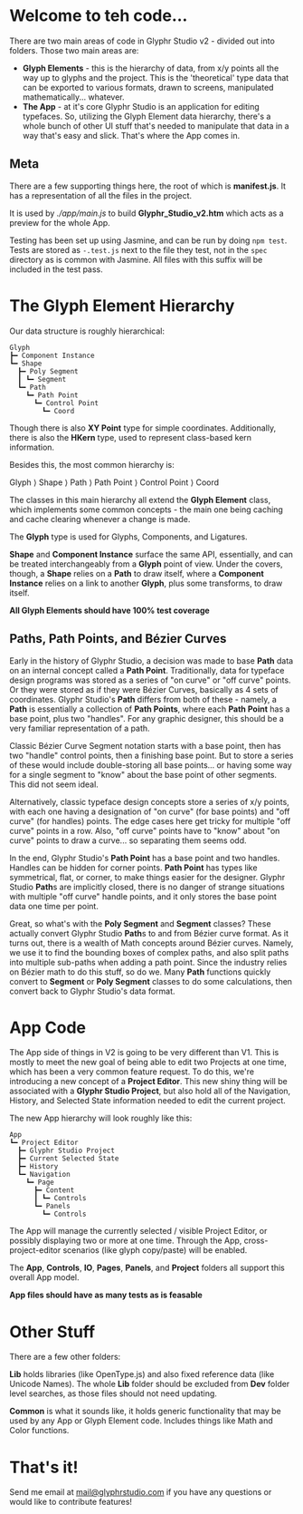 # Welcome to teh code...

There are two main areas of code in Glyphr Studio v2 -
divided out into folders.  Those two main areas are:

 * **Glyph Elements** - this is the hierarchy of data, from
 x/y points all the way up to glyphs and the project.  This
 is the 'theoretical' type data that can be exported to various
 formats, drawn to screens, manipulated mathematically... whatever.
 * **The App** - at it's core Glyphr Studio is an application for
 editing typefaces.  So, utilizing the Glyph Element data hierarchy,
 there's a whole bunch of other UI stuff that's needed to manipulate
 that data in a way that's easy and slick.  That's where the App comes
 in.

## Meta
There are a few supporting things here, the root of which is **manifest.js**.
It has a representation of all the files in the project.

It is used by *./app/main.js* to build **Glyphr_Studio_v2.htm** which acts
as a preview for the whole App.

Testing has been set up using Jasmine, and can be run by doing `npm test`.
Tests are stored as `-.test.js` next to the file they test, not in the
`spec` directory as is common with Jasmine.  All files with this suffix
will be included in the test pass.


# The Glyph Element Hierarchy

 Our data structure is roughly hierarchical:

    Glyph
    ┣━ Component Instance
    ┗━ Shape
      ┣━ Poly Segment
      ┃ ┗━ Segment
      ┗━ Path
        ┗━ Path Point
          ┗━ Control Point
            ┗━ Coord

Though there is also **XY Point** type for simple coordinates.  Additionally,
there is also the **HKern** type, used to represent class-based kern information.


Besides this, the most common hierarchy is:

  Glyph ⟩ Shape ⟩ Path ⟩ Path Point ⟩ Control Point ⟩ Coord

The classes in this main hierarchy all extend the **Glyph Element** class,
which implements some common concepts - the main one being caching
and cache clearing whenever a change is made.

The **Glyph** type is used for Glyphs, Components, and Ligatures.

**Shape** and **Component Instance** surface the same API, essentially,
and can be treated interchangeably from a **Glyph** point of view.
Under the covers, though, a **Shape** relies on a **Path** to draw
itself, where a **Component Instance** relies on a link to another
**Glyph**, plus some transforms, to draw itself.

**All Glyph Elements should have 100% test coverage**

## Paths, Path Points, and Bézier Curves
Early in the history of Glyphr Studio, a decision was made to base **Path**
data on an internal concept called a **Path Point**.  Traditionally, data for
typeface design programs was stored as a series of "on curve" or "off curve"
points.  Or they were stored as if they were Bézier Curves, basically as
4 sets of coordinates.  Glyphr Studio's **Path** differs from both of
these - namely, a **Path** is essentially a collection of **Path Points**,
where each **Path Point** has a base point, plus two "handles". For any
graphic designer, this should be a very familiar representation of a path.

Classic Bézier Curve Segment notation starts with a base point, then has two "handle"
control points, then a finishing base point.  But to store a series of these
would include double-storing all base points... or having some way for a
single segment to "know" about the base point of other segments.  This
did not seem ideal.

Alternatively, classic typeface design concepts store a series of x/y points,
with each one having a designation of "on curve" (for base points) and
"off curve" (for handles) points.  The edge cases here get tricky for
multiple "off curve" points in a row.  Also, "off curve" points have to "know"
about "on curve" points to draw a curve... so separating them seems odd.

In the end, Glyphr Studio's **Path Point** has a base point and two handles.
Handles can be hidden for corner points.  **Path Point** has types like
symmetrical, flat, or corner, to make things easier for the designer.
Glyphr Studio **Path**s are implicitly closed, there is no danger of strange
situations with multiple "off curve" handle points, and it only stores
the base point data one time per point.

Great, so what's with the **Poly Segment** and **Segment** classes?  These
actually convert Glyphr Studio **Path**s to and from Bézier curve format.
As it turns out, there is a wealth of Math concepts around Bézier curves.
Namely, we use it to find the bounding boxes of complex paths, and also
split paths into multiple sub-paths when adding a path point.  Since the
industry relies on Bézier math to do this stuff, so do we.  Many **Path**
functions quickly convert to **Segment** or **Poly Segment** classes to do
some calculations, then convert back to Glyphr Studio's data format.


# App Code
The App side of things in V2 is going to be very different than V1. This is
mostly to meet the new goal of being able to edit two Projects at one time,
which has been a very common feature request.  To do this, we're introducing
a new concept of a **Project Editor**. This new shiny thing will be associated
with a **Glyphr Studio Project**, but also hold all of the Navigation, History,
and Selected State information needed to edit the current project.

The new App hierarchy will look roughly like this:

    App
    ┗━ Project Editor
      ┣━ Glyphr Studio Project
      ┣━ Current Selected State
      ┣━ History
      ┗━ Navigation
        ┗━ Page
          ┣━ Content
          ┃ ┗━ Controls
          ┗━ Panels
            ┗━ Controls

The App will manage the currently selected / visible Project Editor,
or possibly displaying two or more at one time. Through the App,
cross-project-editor scenarios (like glyph copy/paste) will be enabled.

The **App**, **Controls**, **IO**, **Pages**, **Panels**, and **Project**
folders all support this overall App model.

**App files should have as many tests as is feasable**

# Other Stuff
There are a few other folders:

**Lib** holds libraries (like OpenType.js)
and also fixed reference data (like Unicode Names). The whole **Lib** folder
should be excluded from **Dev** folder level searches, as those files
should not need updating.

**Common** is what it sounds like, it holds generic functionality that
may be used by any App or Glyph Element code.  Includes things like
Math and Color functions.

# That's it!
Send me email at mail@glyphrstudio.com if you have any questions or would
like to contribute features!